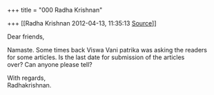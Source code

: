 +++
title = "000 Radha Krishnan"

+++
[[Radha Krishnan	2012-04-13, 11:35:13 [Source](https://groups.google.com/g/samskrita/c/L4Vdfw7RRTA)]]



Dear friends,

Namaste. Some times back Viswa Vani patrika was asking the readers  
for some articles. Is the last date for submission of the articles  
over? Can anyone please tell?

With regards,  
Radhakrishnan.  

